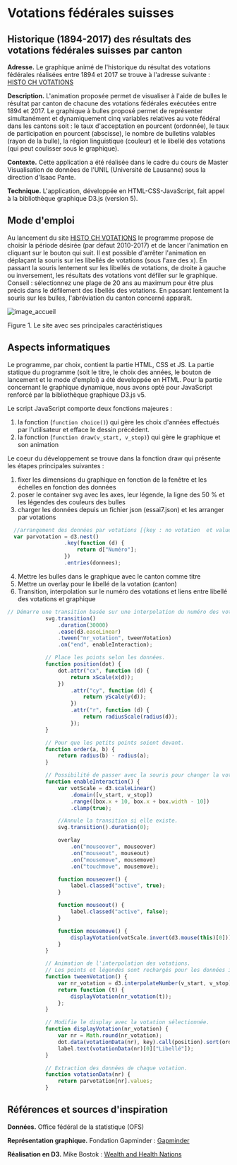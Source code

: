 # Votations fédérales suisses

## Historique (1894-2017) des résultats des votations fédérales suisses par canton

**Adresse.** Le graphique animé de l'historique du résultat des votations fédérales réalisées entre 1894 et 2017 se trouve à l'adresse suivante : [HISTO CH VOTATIONS](http://www.bofr.ch)

**Description.** L'animation proposée permet de visualiser à l'aide de bulles le résultat par canton de chacune des votations fédérales exécutées entre 1894 et 2017. Le graphique à bulles proposé permet de représenter simultanément et dynamiquement cinq variables relatives au vote fédéral dans les cantons soit : le taux d'acceptation en pourcent (ordonnée), le taux de participation en pourcent (abscisse), le nombre de bulletins valables (rayon de la bulle), la région linguistique (couleur) et le libellé des votations (qui peut coulisser sous le graphique).

**Contexte.** Cette application a été réalisée dans le cadre du cours de Master Visualisation de données de l'UNIL (Université de Lausanne) sous la direction d'Isaac Pante.

**Technique.** L'application, développée en HTML-CSS-JavaScript, fait appel à la bibliothèque graphique D3.js (version 5).


## Mode d'emploi

Au lancement du site [HISTO CH VOTATIONS](http://www.bofr.ch) le programme propose de choisir la période désirée (par défaut 2010-2017) et de lancer l'animation en cliquant sur le bouton qui suit. Il est possible d'arrêter l'animation en déplaçant la souris sur les libellés de votations (sous l'axe des x). En passant la souris lentement sur les libellés de votations, de droite à gauche ou inversement, les résultats des votations vont défiler sur le graphique. Conseil : sélectionnez une plage de 20 ans au maximum pour être plus précis dans le défilement des libellés des votations. En passant lentement la souris sur les bulles, l'abréviation du canton concerné apparaît.

![image_accueil](http://www.bofr.ch/modeemploi2.png)

Figure 1. Le site avec ses principales caractéristiques


## Aspects informatiques

Le programme, par choix, contient la partie HTML, CSS et JS. La partie statique du programme (soit le titre, le choix des années, le bouton de lancement et le mode d'emploi) a été developpée en HTML. Pour la partie concernant le graphique dynamique, nous avons opté pour JavaScript renforcé par la bibliothèque graphique D3.js v5.

Le script JavaScript comporte deux fonctions majeures : 
1. la fonction (`function choice()`) qui gère les choix d'années effectués par l'utilisateur et efface le dessin précédent.
2. la fonction (`function draw(v_start, v_stop)`) qui gère le graphique et son animation

Le coeur du développement se trouve dans la fonction draw qui présente les étapes principales suivantes :
1. fixer les dimensions du graphique en fonction de la fenêtre et les échelles en fonction des données
2. poser le container svg avec les axes, leur légende, la ligne des 50 % et les légendes des couleurs des bulles
3. charger les données depuis un fichier json (essai7.json) et les arranger par votations
```javascript
  //arrangement des données par votations [{key : no votation  et values : [{les données},..]}, ..]
  var parvotation = d3.nest()
                  .key(function (d) {
                      return d["Numéro"];
                  })
                  .entries(donnees);
```

4. Mettre les bulles dans le graphique avec le canton comme titre
5. Mettre un overlay pour le libellé de la votation (canton)
6. Transition, interpolation sur le numéro des votations et liens entre libellé des votations et graphique
```javascript
// Démarre une transition basée sur une interpolation du numéro des votations.
            svg.transition()
                .duration(30000)
                .ease(d3.easeLinear)
                .tween("nr_votation", tweenVotation)
                .on("end", enableInteraction);

            // Place les points selon les données.
            function position(dot) {
                dot.attr("cx", function (d) {
                    return xScale(x(d));
                })
                    .attr("cy", function (d) {
                        return yScale(y(d));
                    })
                    .attr("r", function (d) {
                        return radiusScale(radius(d));
                    });
            }

            // Pour que les petits points soient devant.
            function order(a, b) {
                return radius(b) - radius(a);
            }

            // Possibilité de passer avec la souris pour changer la votation.
            function enableInteraction() {
                var votScale = d3.scaleLinear()
                    .domain([v_start, v_stop])
                    .range([box.x + 10, box.x + box.width - 10])
                    .clamp(true);

                //Annule la transition si elle existe.
                svg.transition().duration(0);

                overlay
                    .on("mouseover", mouseover)
                    .on("mouseout", mouseout)
                    .on("mousemove", mousemove)
                    .on("touchmove", mousemove);

                function mouseover() {
                    label.classed("active", true);
                }

                function mouseout() {
                    label.classed("active", false);
                }

                function mousemove() {
                    displayVotation(votScale.invert(d3.mouse(this)[0]));
                }
            }

            // Animation de l'interpolation des votations.
            // Les points et légendes sont rechargés pour les données interpolées.
            function tweenVotation() {
                var nr_votation = d3.interpolateNumber(v_start, v_stop);
                return function (t) {
                    displayVotation(nr_votation(t));
                };
            }

            // Modifie le display avec la votation sélectionnée.
            function displayVotation(nr_votation) {
                var nr = Math.round(nr_votation);
                dot.data(votationData(nr), key).call(position).sort(order);
                label.text(votationData(nr)[0]["Libellé"]);
            }

            // Extraction des données de chaque votation.
            function votationData(nr) {
                return parvotation[nr].values;
            }
```


## Références et sources d'inspiration

**Données.** Office fédéral de la statistique (OFS)

**Représentation graphique.** Fondation Gapminder : [Gapminder](https://www.gapminder.org/tools/#_state_time_value=1800;;&data_/_lastModified:1526132872113&lastModified:1526132872113;&chart-type=bubbles)

**Réalisation en D3.** Mike Bostok : [Wealth and Health Nations](https://bost.ocks.org/mike/nations/)
